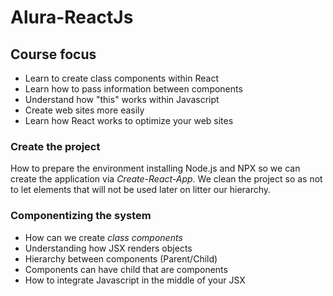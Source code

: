 # Alura-ReactJs

## Course focus

- Learn to create class components within React
- Learn how to pass information between components
- Understand how "this" works within Javascript
- Create web sites more easily
- Learn how React works to optimize your web sites

### Create the project

How to prepare the environment installing Node.js and NPX so we can create the application via *Create-React-App*.
We clean the project so as not to let elements that will not be used later on litter our hierarchy.

### Componentizing the system

- How can we create *class components*
- Understanding how JSX renders objects
- Hierarchy between components (Parent/Child)
- Components can have child that are components
- How to integrate Javascript in the middle of your JSX